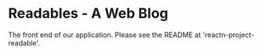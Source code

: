 # Readables - A Web Blog

The front end of our application. Please see the README at 'reactn-project-readable'.